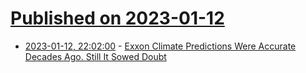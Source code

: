 # [Published on 2023-01-12](index.md)

* [2023-01-12, 22:02:00](https://news.slashdot.org/story/23/01/12/2024214/exxon-climate-predictions-were-accurate-decades-ago-still-it-sowed-doubt?utm_source=rss1.0mainlinkanon&utm_medium=feed) - [Exxon Climate Predictions Were Accurate Decades Ago. Still It Sowed Doubt](https://news.slashdot.org/story/23/01/12/2024214/exxon-climate-predictions-were-accurate-decades-ago-still-it-sowed-doubt?utm_source=rss1.0mainlinkanon&utm_medium=feed)
